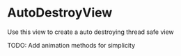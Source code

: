 # AutoDestroyView
Use this view to create a auto destroying thread safe view

TODO: Add animation methods for simplicity
